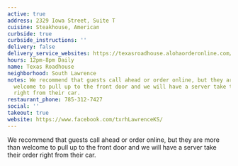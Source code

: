 ```yaml
---
active: true
address: 2329 Iowa Street, Suite T
cuisine: Steakhouse, American
curbside: true
curbside_instructions: ''
delivery: false
delivery_service_websites: https://texasroadhouse.alohaorderonline.com/
hours: 12pm-8pm Daily
name: Texas Roadhouse
neighborhood: South Lawrence
notes: We recommend that guests call ahead or order online, but they are more than
  welcome to pull up to the front door and we will have a server take their order
  right from their car.
restaurant_phone: 785-312-7427
social: ''
takeout: true
website: https://www.facebook.com/txrhLawrenceKS/
---
```


We recommend that guests call ahead or order online, but they are more than welcome to pull up to the front door and we will have a server take their order right from their car.